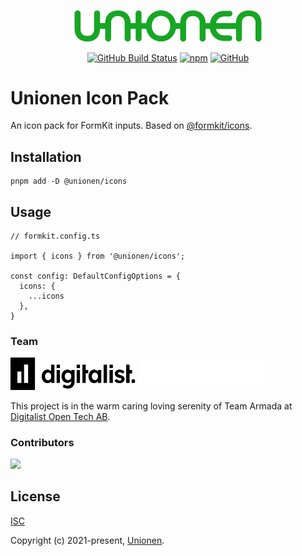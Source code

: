 <p align="center"><a href="https://www.unionen.se" target="_blank" rel="noopener noreferrer"><img src="./public/unionen.png" width="300" alt="Unionen logo"/></a></p>

<p align="center">
  <a href="https://github.com/unionen/icons/actions"><img title="Build Badge" alt="GitHub Build Status" src="https://github.com/unionen/icons/actions/workflows/main.yml/badge.svg"></a>
  <a href="https://www.npmjs.com/package/@unionen/icons"><img alt="npm" src="https://img.shields.io/npm/v/@unionen/icons"></a>
  <a href="https://github.com/unionen/icons"><img alt="GitHub" src="https://img.shields.io/github/license/unionen/icons"></a>
</p>

# Unionen Icon Pack

An icon pack for FormKit inputs. Based on [@formkit/icons](https://github.com/formkit/formkit).

## Installation

    pnpm add -D @unionen/icons

## Usage

    // formkit.config.ts

    import { icons } from '@unionen/icons';

    const config: DefaultConfigOptions = {
      icons: {
        ...icons
      },
    }

### Team

<a href="https://www.digitalist.se#gh-light-mode-only" target="_blank" rel="noopener noreferrer"><img src="./public/digitalist-logo.svg" width="200" alt="Digitalist logo"/></a>
<a href="https://www.digitalist.se#gh-dark-mode-only" target="_blank" rel="noopener noreferrer"><img src="./public/digitalist-logo-neg.svg" width="200" alt="Digitalist logo"/></a>

This project is in the warm caring loving serenity of Team Armada at [Digitalist Open Tech AB](https://www.digitalist.se).

### Contributors

<a href="https://github.com/unionen/icons/graphs/contributors"><img src="https://contributors-img.web.app/image?repo=unionen/icons" /></a>

## License

[ISC](https://opensource.org/licenses/ISC)

Copyright (c) 2021-present, [Unionen](https://www.unionen.se).
